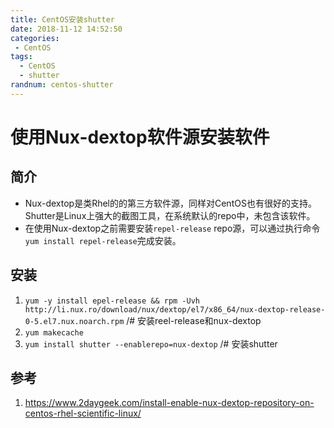 ```yaml
---
title: CentOS安装shutter
date: 2018-11-12 14:52:50
categories: 
 - CentOS
tags:
  - CentOS
  - shutter
randnum: centos-shutter
---
```


# 使用Nux-dextop软件源安装软件
## 简介

- Nux-dextop是类Rhel的的第三方软件源，同样对CentOS也有很好的支持。Shutter是Linux上强大的截图工具，在系统默认的repo中，未包含该软件。
- 在使用Nux-dextop之前需要安装`repel-release` repo源，可以通过执行命令`yum install repel-release`完成安装。

<!--more-->

## 安装

1. `yum -y install epel-release && rpm -Uvh http://li.nux.ro/download/nux/dextop/el7/x86_64/nux-dextop-release-0-5.el7.nux.noarch.rpm` /# 安装reel-release和nux-dextop
2. `yum makecache`
3. `yum install shutter --enablerepo=nux-dextop` /# 安装shutter

## 参考
1. <https://www.2daygeek.com/install-enable-nux-dextop-repository-on-centos-rhel-scientific-linux/>
